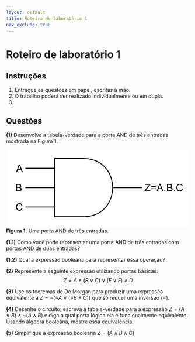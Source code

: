 ```yaml
---
layout: default
title: Roteiro de laboratório 1
nav_exclude: true
---
```


# Roteiro de laboratório 1

## Instruções

1. Entregue as questões em papel, escritas à mão. 
2. O trabalho poderá ser realizado individualmente ou em dupla.
3. 

## Questões

**(1)** Desenvolva a tabela-verdade para a porta AND de três entradas mostrada na Figura 1.

![Porta AND](/content/images/and-3.png "Porta AND")
**Figura 1.** Uma porta AND de três entradas.

**(1.1)** Como você pode representar uma porta AND de três entradas com portas AND de duas entradas?

**(1.2)** Qual a expressão booleana para representar essa operação?

**(2)** Represente a seguinte expressão utilizando portas básicas:
$$
Z =A \wedge (B \vee C) \vee (E \vee F) \wedge D
$$

**(3)** Use os teoremas de De Morgan para produzir uma expressão equivalente a $Z = \neg(\neg A \vee (\neg B \wedge C))$ que só requer uma inversão ($\neg$).

**(4)** Desenhe o circuito, escreva a tabela-verdade para a expressão $Z=(A \vee B) \wedge \neg(A \wedge B)$ e diga a qual porta lógica ela é funcionalmente equivalente. Usando álgebra booleana, mostre essa equivalência.

**(5)** Simplifique a expressão booleana $Z=(\bar{A} \wedge \bar{B} \wedge \bar{C})$